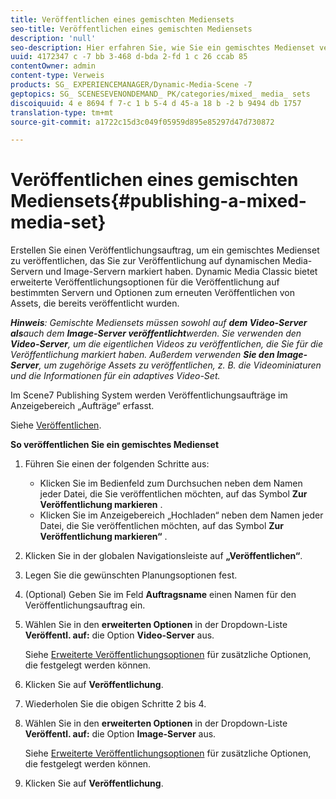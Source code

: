 ```yaml
---
title: Veröffentlichen eines gemischten Mediensets
seo-title: Veröffentlichen eines gemischten Mediensets
description: 'null'
seo-description: Hier erfahren Sie, wie Sie ein gemischtes Medienset veröffentlichen.
uuid: 4172347 c -7 bb 3-468 d-bda 2-fd 1 c 26 ccab 85
contentOwner: admin
content-type: Verweis
products: SG_ EXPERIENCEMANAGER/Dynamic-Media-Scene -7
geptopics: SG_ SCENESEVENONDEMAND_ PK/categories/mixed_ media_ sets
discoiquuid: 4 e 8694 f 7-c 1 b 5-4 d 45-a 18 b -2 b 9494 db 1757
translation-type: tm+mt
source-git-commit: a1722c15d3c049f05959d895e85297d47d730872

---
```



# Veröffentlichen eines gemischten Mediensets{#publishing-a-mixed-media-set}

Erstellen Sie einen Veröffentlichungsauftrag, um ein gemischtes Medienset zu veröffentlichen, das Sie zur Veröffentlichung auf dynamischen Media-Servern und Image-Servern markiert haben. Dynamic Media Classic bietet erweiterte Veröffentlichungsoptionen für die Veröffentlichung auf bestimmten Servern und Optionen zum erneuten Veröffentlichen von Assets, die bereits veröffentlicht wurden.

***Hinweis**: Gemischte Mediensets müssen sowohl auf **dem Video-Server als**auch dem **Image-Server veröffentlicht**werden. Sie verwenden den **Video-Server**, um die eigentlichen Videos zu veröffentlichen, die Sie für die Veröffentlichung markiert haben. Außerdem verwenden **Sie den Image-Server**, um zugehörige Assets zu veröffentlichen, z. B. die Videominiaturen und die Informationen für ein adaptives Video-Set.*

Im Scene7 Publishing System werden Veröffentlichungsaufträge im Anzeigebereich „Aufträge“ erfasst.

Siehe [Veröffentlichen](publishing-files.md#publishing_files).

<!-- 

Comment Type: remark
Last Modified By: unknown unknown 
Last Modified Date: 

<p>RB: Updated the following steps as per Cynthia email, 11/9/2012, added 11/12/2012</p>

 -->

**So veröffentlichen Sie ein gemischtes Medienset**

1. Führen Sie einen der folgenden Schritte aus:

   * Klicken Sie im Bedienfeld zum Durchsuchen neben dem Namen jeder Datei, die Sie veröffentlichen möchten, auf das Symbol **Zur Veröffentlichung markieren** .
   * Klicken Sie im Anzeigebereich „Hochladen“ neben dem Namen jeder Datei, die Sie veröffentlichen möchten, auf das Symbol **Zur Veröffentlichung markieren“** .

1. Klicken Sie in der globalen Navigationsleiste auf **„Veröffentlichen“**.
1. Legen Sie die gewünschten Planungsoptionen fest.
1. (Optional) Geben Sie im Feld **Auftragsname** einen Namen für den Veröffentlichungsauftrag ein.
1. Wählen Sie in den **erweiterten Optionen** in der Dropdown-Liste **Veröffentl. auf:** die Option **Video-Server** aus.

   Siehe [Erweiterte Veröffentlichungsoptionen](publishing-files.md#advanced_publish_options) für zusätzliche Optionen, die festgelegt werden können.

1. Klicken Sie auf **Veröffentlichung**.
1. Wiederholen Sie die obigen Schritte 2 bis 4.
1. Wählen Sie in den **erweiterten Optionen** in der Dropdown-Liste **Veröffentl. auf:** die Option **Image-Server** aus.

   Siehe [Erweiterte Veröffentlichungsoptionen](publishing-files.md#advanced_publish_options) für zusätzliche Optionen, die festgelegt werden können.

1. Klicken Sie auf **Veröffentlichung**.

